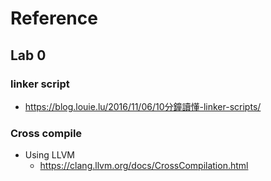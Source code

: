 # Reference

## Lab 0

### linker script
- https://blog.louie.lu/2016/11/06/10分鐘讀懂-linker-scripts/

### Cross compile

- Using LLVM
  - https://clang.llvm.org/docs/CrossCompilation.html
